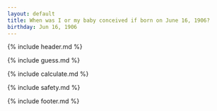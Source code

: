 ```yaml
---
layout: default
title: When was I or my baby conceived if born on June 16, 1906?
birthday: Jun 16, 1906
---
```


{% include header.md %}

{% include guess.md %}

{% include calculate.md %}

{% include safety.md %}

{% include footer.md %}



